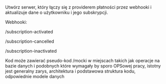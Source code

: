 Utwórz serwer, który łączy się z providerem płatności przez webhooki i aktualizuje dane o użytkowniku i jego subskrypcji.

Webhooki:

/subscription-activated

/subscription-cancelled

/subscription-inactivated

Kod może zawierać pseudo-kod /mocki w miejscach takich jak operacje na bazie danych i podobnych które wymagały by sporo OPSowej pracy, istotny jest generalny zarys, architektura i podstawowa struktura kodu, odpowiednie modele danych

